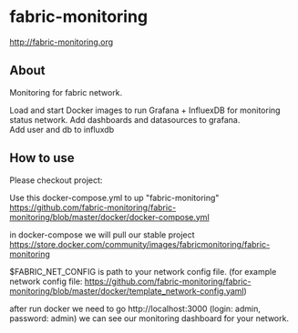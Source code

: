 # fabric-monitoring
http://fabric-monitoring.org

## About
Monitoring for fabric network.

Load and start Docker images to run Grafana + InfluexDB for monitoring status network.
Add dashboards and datasources to grafana.		
Add user and db to influxdb

## How to use

Please checkout project:

Use this docker-compose.yml to up "fabric-monitoring" https://github.com/fabric-monitoring/fabric-monitoring/blob/master/docker/docker-compose.yml

in docker-compose we will pull our stable project https://store.docker.com/community/images/fabricmonitoring/fabric-monitoring 

$FABRIC_NET_CONFIG is path to your network config file. (for example network config file: https://github.com/fabric-monitoring/fabric-monitoring/blob/master/docker/template_network-config.yaml)

after run docker we need to go http://localhost:3000 (login: admin, password: admin)
we can see our monitoring dashboard for your network.
